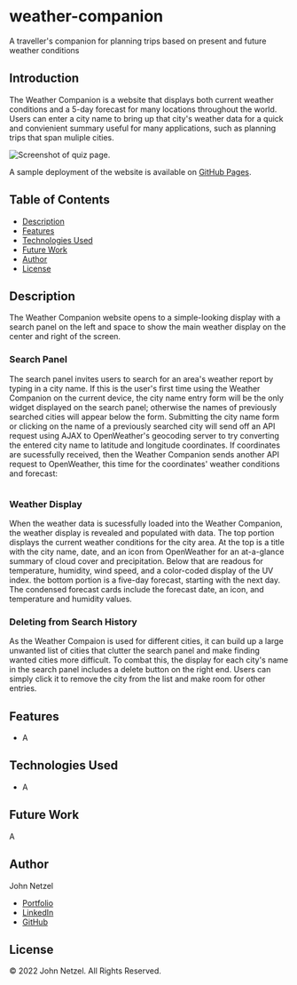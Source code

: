 # weather-companion
A traveller's companion for planning trips based on present and future weather conditions


## Introduction 

The Weather Companion is a website that displays both current weather conditions and a 5-day forecast for many locations throughout the world. Users can enter a city name to bring up that city's weather data for a quick and convienient summary useful for many applications, such as planning trips that span muliple cities.

![Screenshot of quiz page.](https://github.com/CommieDog/weather-companion/blob/main/assets/images/readme/weather-companion-screencap.jpg)

A sample deployment of the website is available on [GitHub Pages](https://commiedog.github.io/weather-companion/).


## Table of Contents

* [Description](#description)
* [Features](#features)
* [Technologies Used](#technologies-used)
* [Future Work](#future-work)
* [Author](#author)
* [License](#license)


## Description

The Weather Companion website opens to a simple-looking display with a search panel on the left and space to show the main weather display on the center and right of the screen.

### Search Panel

The search panel invites users to search for an area's weather report by typing in a city name. If this is the user's first time using the Weather Companion on the current device, the city name entry form will be the only widget displayed on the search panel; otherwise the names of previously searched cities will appear below the form. Submitting the city name form or clicking on the name of a previously searched city will send off an API request using AJAX to OpenWeather's geocoding server to try converting the entered city name to latitude and longitude coordinates. If coordinates are sucessfully received, then the Weather Companion sends another API request to OpenWeather, this time for the coordinates' weather conditions and forecast:
```JavaSrcipt
```

### Weather Display

When the weather data is sucessfully loaded into the Weather Companion, the weather display is revealed and populated with data. The top portion displays the current weather conditions for the city area. At the top is a title with the city name, date, and an icon from OpenWeather for an at-a-glance summary of cloud cover and precipitation. Below that are readous for temperature, humidity, wind speed, and a color-coded display of the UV index. the bottom portion is a five-day forecast, starting with the next day. The condensed forecast cards include the forecast date, an icon, and temperature and humidity values.

### Deleting from Search History

As the Weather Compaion is used for different cities, it can build up a large unwanted list of cities that clutter the search panel and make finding wanted cities more difficult. To combat this, the display for each city's name in the search panel includes a delete button on the right end. Users can simply click it to remove the city from the list and make room for other entries.


## Features

* A


## Technologies Used

* A


## Future Work

A


## Author

John Netzel
* [Portfolio](https://commiedog.github.io/my-portfolio/)
* [LinkedIn](https://www.linkedin.com/in/john-netzel-481112129/)
* [GitHub](https://github.com/CommieDog)

## License
&copy; 2022 John Netzel. All Rights Reserved.